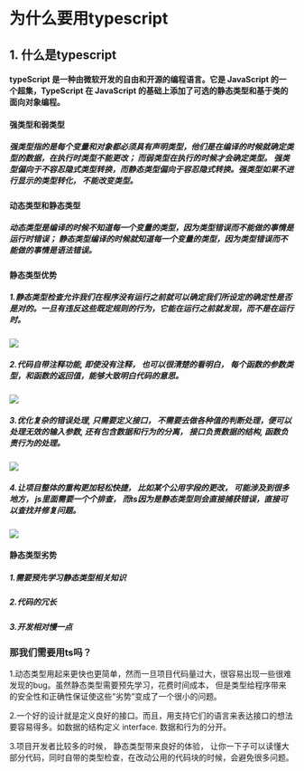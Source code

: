 # 为什么要用typescript

## 1. 什么是typescript
####  typeScript 是一种由微软开发的自由和开源的编程语言。它是 JavaScript 的一个超集，TypeScript 在 JavaScript 的基础上添加了可选的静态类型和基于类的面向对象编程。


#### 强类型和弱类型

#####  强类型指的是每个变量和对象都必须具有声明类型，他们是在编译的时候就确定类型的数据，在执行时类型不能更改； 而弱类型在执行的时候才会确定类型。 强类型偏向于不容忍隐式类型转换，而静态类型偏向于容忍隐式转换。强类型如果不进行显示的类型转化， 不能改变类型。



#### 动态类型和静态类型

#####  动态类型是编译的时候不知道每一个变量的类型，因为类型错误而不能做的事情是运行时错误；  静态类型编译的时候就知道每一个变量的类型，因为类型错误而不能做的事情是语法错误。



#### 静态类型优势
##### 1.静态类型检查允许我们在程序没有运行之前就可以确定我们所设定的确定性是否是对的。一旦有违反这些既定规则的行为，它能在运行之前就发现，而不是在运行时。

![](https://user-images.githubusercontent.com/15681693/48350355-dca9eb00-e6c1-11e8-85b3-15db7989a9f9.png)


##### 2.代码自带注释功能, 即使没有注释， 也可以很清楚的看明白， 每个函数的参数类型，和函数的返回值，能够大致明白代码的意思。

![](https://user-images.githubusercontent.com/15681693/48388155-54fcc480-e733-11e8-99b5-a0f56bd1516b.png)


##### 3.优化复杂的错误处理, 只需要定义接口， 不需要去做各种值的判断处理，便可以处理无效的输入参数, 还有包含数据和行为的分离， 接口负责数据的结构,  函数负责行为的处理。
![](https://user-images.githubusercontent.com/15681693/48411694-41764b80-e77d-11e8-8a2c-606a8b1d5ec1.png)

##### 4.让项目整体的重构更加轻松快捷， 比如某个公用字段的更改， 可能涉及到很多地方， js里面需要一个个排查， 而ts因为是静态类型则会直接捕获错误，直接可以查找并修复问题。
![](https://user-images.githubusercontent.com/15681693/48412303-3d4b2d80-e77f-11e8-9bf9-799b39fd7a30.png)


#### 静态类型劣势
##### 1.需要预先学习静态类型相关知识
##### 2.代码的冗长
##### 3.开发相对慢一点


### 那我们需要用ts吗？

1.动态类型用起来更快也更简单，然而一旦项目代码量过大，很容易出现一些很难发现的bug。虽然静态类型需要预先学习，花费时间成本， 但是类型给程序带来的安全性和正确性保证使这些“劣势”变成了一个很小的问题。

2.一个好的设计就是定义良好的接口。而且，用支持它们的语言来表达接口的想法要容易得多。如数据的结构定义 interface. 数据和行为的分开。

3.项目开发者比较多的时候， 静态类型带来良好的体验， 让你一下子可以读懂大部分代码，同时自带的类型检查，在改动公用的代码块的时候，会避免很多问题。